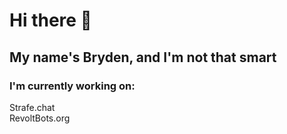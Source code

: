 # Hi there 👋
## My name's Bryden, and I'm not that smart

### I'm currently working on:
Strafe.chat<br>
RevoltBots.org


